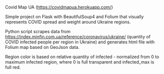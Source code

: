 Covid Map UA (https://covidmapua.herokuapp.com/)

Simple project on Flask with BeautifulSoup4 and Folium that visually represents COVID spread and weight around Ukraine regions.

Python script scrapes data from https://index.minfin.com.ua/reference/coronavirus/ukraine/ (quantity of COVID infected people per region in Ukraine) and generates html file with Folium map based on GeoJson data.

Region color is based on relative quantity of infected - normalized from 0 to maximum infected region, where 0 is full transparent and infected_max is full red.
